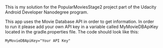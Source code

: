 This is my solution for the PopularMoviesStage2 project part of the Udacity Android Developer Nanodegree program.

This app uses the Movie Database API in order to get information.
In order to run it please add your own API key in a variable called MyMovieDBApiKey located in the gradle.properties file.
The code should look like this:

```
MyMovieDBApiKey="Your API Key"
```
